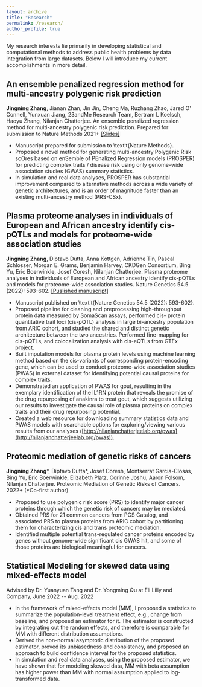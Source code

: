 ```yaml
---
layout: archive
title: "Research"
permalink: /research/
author_profile: true
--- 
```


My research interests lie primarily in developing statistical and computational methods to address public health problems by data integration from large datasets. Below I will introduce my current accomplishments in more detail.


An ensemble penalized regression method for multi-ancestry polygenic risk prediction
------
**Jingning Zhang**, Jianan Zhan, Jin Jin, Cheng Ma, Ruzhang Zhao, Jared O' Connell, Yunxuan Jiang, 23andMe Research Team, Bertram L Koelsch, Haoyu Zhang, Nilanjan Chatterjee. An ensemble penalized regression method for multi-ancestry polygenic risk prediction. Prepared for submission to Nature Methods 2021+ [\[Slides\]](https://github.com/Jingning-Zhang/PROSPER/blob/main/PROSPER.pdf)

- Manuscript prepared for submission to \textit{Nature Methods}.
- Proposed a novel method for generating multi-ancestry Polygenic Risk scOres based on enSemble of PEnalized Regression models (PROSPER) for predicting complex traits / disease risk using only genome-wide association studies (GWAS) summary statistics.
- In simulation and real data analyses, PROSPER has substantial improvement compared to alternative methods across a wide variety of genetic architectures, and is an order of magnitude faster than an existing multi-ancestry method (PRS-CSx).
  
  
Plasma proteome analyses in individuals of European and African ancestry identify cis-pQTLs and models for proteome-wide association studies
------
**Jingning Zhang**, Diptavo Dutta, Anna Kottgen, Adrienne Tin, Pascal Schlosser, Morgan E. Grams, Benjamin Harvey, CKDGen Consortium, Bing Yu, Eric Boerwinkle, Josef Coresh, Nilanjan Chatterjee. Plasma proteome analyses in individuals of European and African ancestry identify cis-pQTLs and models for proteome-wide association studies. Nature Genetics 54.5 (2022): 593-602. [\[Puslished manuscript\]](https://www.nature.com/articles/s41588-022-01051-w)

- Manuscript published on \textit{Nature Genetics 54.5 (2022): 593-602}.
- Proposed pipeline for cleaning and preprocessing high-throughput protein data measured by SomaScan assays, performed cis- protein quantitative trait loci (cis-pQTL) analysis in large bi-ancestry population from ARIC cohort, and studied the shared and distinct genetic architecture between the two ancestries. Performed fine-mapping for cis-pQTLs, and colocalization analysis with cis-eQTLs from GTEx project.
- Built imputation models for plasma protein levels using machine learning method based on the cis-variants of corresponding protein-encoding gene, which can be used to conduct proteome-wide association studies (PWAS) in external dataset for identifying potential causal proteins for complex traits.
- Demonstrated an application of PWAS for gout, resulting in the exemplary identification of the IL1RN protein that reveals the promise of the drug repurposing of anakinra to treat gout, which suggests utilizing our results to investigate the causal role of plasma proteins on complex traits and their drug repurposing potential.
- Created a web resource for downloading summary statistics data and PWAS models with searchable options for exploring/viewing various results from our analyses ([http://nilanjanchatterjeelab.org/pwas](http://nilanjanchatterjeelab.org/pwas)).

Proteomic mediation of genetic risks of cancers
------
**Jingning Zhang**\*, Diptavo Dutta\*, Josef Coresh, Montserrat Garcia-Closas, Bing Yu, Eric Boerwinkle, Elizabeth Platz, Corinne Joshu, Aaron Folsom, Nilanjan Chatterjee. Proteomic Mediation of Genetic Risks of Cancers. 2022+ (\*Co-first author)

- Proposed to use polygenic risk score (PRS) to identify major cancer proteins through which the genetic risk of cancers may be mediated.
- Obtained PRS for 21 common cancers from PGS Catalog, and associated PRS to plasma proteins from ARIC cohort by partitioning them for characterizing cis and trans proteomic mediation.
- Identified multiple potential trans-regulated cancer proteins encoded by genes without genome-wide significant cis GWAS hit, and some of those proteins are biological meaningful for cancers.
  

Statistical Modeling for skewed data using mixed-effects model
------
Advised by Dr. Yuanyuan Tang and Dr. Yongming Qu at Eli Lilly and Company, June 2022 -- Aug. 2022

- In the framework of mixed-effects model (MM), I proposed a statistics to summarize the population-level treatment effect, e.g., change from baseline, and proposed an estimator for it. The estimator is constructed by integrating out the random effects, and therefore is comparable for MM with different distribution assumptions.
- Derived the non-normal asymptotic distribution of the proposed estimator, proved its unbiasedness and consistency, and proposed an approach to build confidence interval for the proposed statistics.
- In simulation and real data analyses, using the proposed estimator, we have shown that for modeling skewed data, MM with beta assumption has higher power than MM with normal assumption applied to log-transformed data.

